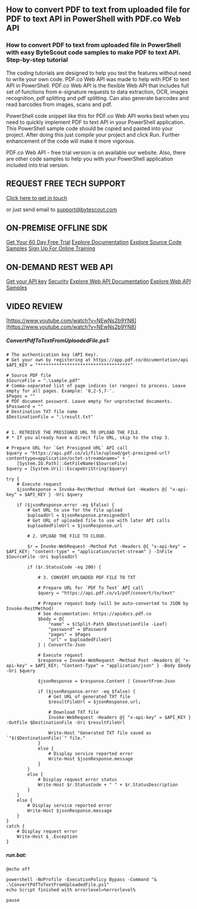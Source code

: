 ## How to convert PDF to text from uploaded file for PDF to text API in PowerShell with PDF.co Web API

### How to convert PDF to text from uploaded file in PowerShell with easy ByteScout code samples to make PDF to text API. Step-by-step tutorial

The coding tutorials are designed to help you test the features without need to write your own code. PDF.co Web API was made to help with PDF to text API in PowerShell. PDF.co Web API is the flexible Web API that includes full set of functions from e-signature requests to data extraction, OCR, images recognition, pdf splitting and pdf splitting. Can also generate barcodes and read barcodes from images, scans and pdf.

PowerShell code snippet like this for PDF.co Web API works best when you need to quickly implement PDF to text API in your PowerShell application. This PowerShell sample code should be copied and pasted into your project. After doing this just compile your project and click Run. Further enhancement of the code will make it more vigorous.

PDF.co Web API - free trial version is on available our website. Also, there are other code samples to help you with your PowerShell application included into trial version.

## REQUEST FREE TECH SUPPORT

[Click here to get in touch](https://bytescout.zendesk.com/hc/en-us/requests/new?subject=PDF.co%20Web%20API%20Question)

or just send email to [support@bytescout.com](mailto:support@bytescout.com?subject=PDF.co%20Web%20API%20Question) 

## ON-PREMISE OFFLINE SDK 

[Get Your 60 Day Free Trial](https://bytescout.com/download/web-installer?utm_source=github-readme)
[Explore Documentation](https://bytescout.com/documentation/index.html?utm_source=github-readme)
[Explore Source Code Samples](https://github.com/bytescout/ByteScout-SDK-SourceCode/)
[Sign Up For Online Training](https://academy.bytescout.com/)


## ON-DEMAND REST WEB API

[Get your API key](https://app.pdf.co/signup?utm_source=github-readme)
[Security](https://pdf.co/security)
[Explore Web API Documentation](https://apidocs.pdf.co?utm_source=github-readme)
[Explore Web API Samples](https://github.com/bytescout/ByteScout-SDK-SourceCode/tree/master/PDF.co%20Web%20API)

## VIDEO REVIEW

[https://www.youtube.com/watch?v=NEwNs2b9YN8](https://www.youtube.com/watch?v=NEwNs2b9YN8)




<!-- code block begin -->

##### **ConvertPdfToTextFromUploadedFile.ps1:**
    
```
# The authentication key (API Key).
# Get your own by registering at https://app.pdf.co/documentation/api
$API_KEY = "***********************************"

# Source PDF file
$SourceFile = ".\sample.pdf"
# Comma-separated list of page indices (or ranges) to process. Leave empty for all pages. Example: '0,2-5,7-'.
$Pages = ""
# PDF document password. Leave empty for unprotected documents.
$Password = ""
# Destination TXT file name
$DestinationFile = ".\result.txt"


# 1. RETRIEVE THE PRESIGNED URL TO UPLOAD THE FILE.
# * If you already have a direct file URL, skip to the step 3.

# Prepare URL for `Get Presigned URL` API call
$query = "https://api.pdf.co/v1/file/upload/get-presigned-url?contenttype=application/octet-stream&name=" + `
    [System.IO.Path]::GetFileName($SourceFile)
$query = [System.Uri]::EscapeUriString($query)

try {
    # Execute request
    $jsonResponse = Invoke-RestMethod -Method Get -Headers @{ "x-api-key" = $API_KEY } -Uri $query
    
    if ($jsonResponse.error -eq $false) {
        # Get URL to use for the file upload
        $uploadUrl = $jsonResponse.presignedUrl
        # Get URL of uploaded file to use with later API calls
        $uploadedFileUrl = $jsonResponse.url

        # 2. UPLOAD THE FILE TO CLOUD.

        $r = Invoke-WebRequest -Method Put -Headers @{ "x-api-key" = $API_KEY; "content-type" = "application/octet-stream" } -InFile $SourceFile -Uri $uploadUrl
        
        if ($r.StatusCode -eq 200) {
            
            # 3. CONVERT UPLOADED PDF FILE TO TXT

            # Prepare URL for `PDF To Text` API call
            $query = "https://api.pdf.co/v1/pdf/convert/to/text"

            # Prepare request body (will be auto-converted to JSON by Invoke-RestMethod)
            # See documentation: https://apidocs.pdf.co
            $body = @{
                "name" = $(Split-Path $DestinationFile -Leaf)
                "password" = $Password
                "pages" = $Pages
                "url" = $uploadedFileUrl
            } | ConvertTo-Json
            
            # Execute request
            $response = Invoke-WebRequest -Method Post -Headers @{ "x-api-key" = $API_KEY; "Content-Type" = "application/json" } -Body $body -Uri $query
            
            $jsonResponse = $response.Content | ConvertFrom-Json
            
            if ($jsonResponse.error -eq $false) {
                # Get URL of generated TXT file
                $resultFileUrl = $jsonResponse.url;
                
                # Download TXT file
                Invoke-WebRequest -Headers @{ "x-api-key" = $API_KEY } -OutFile $DestinationFile -Uri $resultFileUrl

                Write-Host "Generated TXT file saved as `"$($DestinationFile)`" file."
            }
            else {
                # Display service reported error
                Write-Host $jsonResponse.message
            }
        }
        else {
            # Display request error status
            Write-Host $r.StatusCode + " " + $r.StatusDescription
        }
    }
    else {
        # Display service reported error
        Write-Host $jsonResponse.message
    }
}
catch {
    # Display request error
    Write-Host $_.Exception
}

```

<!-- code block end -->    

<!-- code block begin -->

##### **run.bat:**
    
```
@echo off

powershell -NoProfile -ExecutionPolicy Bypass -Command "& .\ConvertPdfToTextFromUploadedFile.ps1"
echo Script finished with errorlevel=%errorlevel%

pause
```

<!-- code block end -->